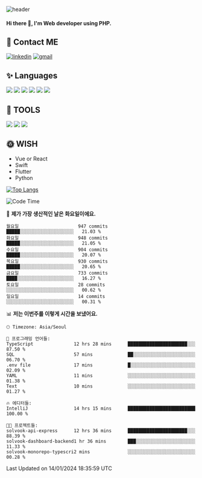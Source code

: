 ![header](https://capsule-render.vercel.app/api?type=waving&color=auto&height=300&section=header&text=Elin&fontSize=90&animation=twinkling)

#### Hi there 👋, I'm <b>Web developer</b> using PHP. ####

<!--
- 🔭 I’m currently working on Uniwill
- 🌱 I’m currently learning Vue or React or Python.
-->

<!---#### I am PHP developer --->

## 💌 Contact ME ###
[<img src='https://img.shields.io/badge/-EunjiKo-%230A66C2?style=flat-square&logo=LinkedIn&logoColor=white' alt='linkedin'>](https://www.linkedin.com/in/https://www.linkedin.com/in/eunji-ko-00a907164//)  [<img src='https://img.shields.io/badge/-einee214%40gmail.com-%23EA4335?style=flat-square&logo=Gmail&logoColor=white' alt='gmail'>](einee214@gmail.com)  


## ✨ Languages
<img src='https://img.shields.io/badge/-PHP-%23777BB4?style=for-the-badge&logo=PHP&logoColor=white'> <img src='https://img.shields.io/badge/-Laravel-%23FF2D20?style=for-the-badge&logo=Laravel&logoColor=white'> <img src='https://img.shields.io/badge/Jquery-%230769AD?style=for-the-badge&logo=Jquery&logoColor=white'> <img src='https://img.shields.io/badge/CSS3-%231572B6?style=for-the-badge&logo=CSS3&logoColor=white'> <img src='https://img.shields.io/badge/Bootstrap-%237952B3?style=for-the-badge&logo=Bootstrap&logoColor=white' > <img src='https://img.shields.io/badge/MySQL-%234479A1?style=for-the-badge&logo=MySQL&logoColor=white' >

## 🌷 TOOLS
<img src='https://img.shields.io/badge/PHPSTORM-%23000000?style=for-the-badge&logo=PhpStorm&logoColor=white' > <img src='https://img.shields.io/badge/GitLab-%23FCA121?style=for-the-badge&logo=GitLab&logoColor=white' > <img src='https://img.shields.io/badge/GitHub-%23181717?style=for-the-badge&logo=GitHub&logoColor=white'>


## 🌞 WISH
- Vue or React
- Swift
- Flutter
- Python


[![Top Langs](https://github-readme-stats.vercel.app/api/top-langs/?username=ein214&layout=compact)](https://github.com/anuraghazra/github-readme-stats)

<!--START_SECTION:waka-->
![Code Time](http://img.shields.io/badge/Code%20Time-3%2C176%20hrs%2045%20mins-blue)

📅 **제가 가장 생산적인 날은 화요일이에요.** 

```text
월요일                      947 commits         █████░░░░░░░░░░░░░░░░░░░░   21.03 % 
화요일                      948 commits         █████░░░░░░░░░░░░░░░░░░░░   21.05 % 
수요일                      904 commits         █████░░░░░░░░░░░░░░░░░░░░   20.07 % 
목요일                      930 commits         █████░░░░░░░░░░░░░░░░░░░░   20.65 % 
금요일                      733 commits         ████░░░░░░░░░░░░░░░░░░░░░   16.27 % 
토요일                      28 commits          ░░░░░░░░░░░░░░░░░░░░░░░░░   00.62 % 
일요일                      14 commits          ░░░░░░░░░░░░░░░░░░░░░░░░░   00.31 % 
```


📊 **저는 이번주를 이렇게 시간을 보냈어요.** 

```text
🕑︎ Timezone: Asia/Seoul

💬 프로그래밍 언어들: 
TypeScript               12 hrs 28 mins      ██████████████████████░░░   87.50 % 
SQL                      57 mins             ██░░░░░░░░░░░░░░░░░░░░░░░   06.70 % 
.env file                17 mins             █░░░░░░░░░░░░░░░░░░░░░░░░   02.09 % 
YAML                     11 mins             ░░░░░░░░░░░░░░░░░░░░░░░░░   01.38 % 
Text                     10 mins             ░░░░░░░░░░░░░░░░░░░░░░░░░   01.27 % 

🔥 에디터들: 
IntelliJ                 14 hrs 15 mins      █████████████████████████   100.00 % 

🐱‍💻 프로젝트들: 
solvook-api-express      12 hrs 36 mins      ██████████████████████░░░   88.39 % 
solvook-dashboard-backend1 hr 36 mins        ███░░░░░░░░░░░░░░░░░░░░░░   11.33 % 
solvook-monorepo-typescri2 mins              ░░░░░░░░░░░░░░░░░░░░░░░░░   00.28 % 
```


 Last Updated on 14/01/2024 18:35:59 UTC
<!--END_SECTION:waka-->

<!---![GitHub stats](https://github-readme-stats.vercel.app/api?username=ein214&show_icons=true&theme=dracula)  --->



